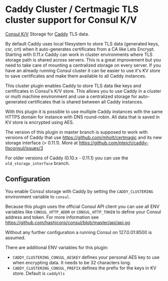# Caddy Cluster / Certmagic TLS cluster support for Consul K/V

[Consul K/V](https://github.com/hashicorp/consul) Storage for [Caddy](https://github.com/mholt/caddy) TLS data. 

By default Caddy uses local filesystem to store TLS data (generated keys, csr, crt) when it auto-generates certificates from a CA like Lets Encrypt.
Starting with 0.11.x Caddy can work in cluster environments where TLS storage path is shared across servers. 
This is a great improvement but you need to take care of mounting a centralized storage on every server. If you have an already running Consul cluster it can be easier to use it's KV store to save certificates and make them available to all Caddy instances.

This cluster plugin enables Caddy to store TLS data like keys and certificates in Consul's K/V store. 
This allows you to use Caddy in a cluster or multi machine environment and use a centralized storage for auto-generated certificates that is
shared between all Caddy instances. 

With this plugin it is possible to use multiple Caddy instances with the same HTTPS domain for instance with DNS round-robin.
All data that is saved in KV store is encrypted using AES.

The version of this plugin in master branch is supposed to work with versions of Caddy that use https://github.com/mholt/certmagic and
its new storage interface (> 0.11.1). More at https://github.com/pteich/caddy-tlsconsul/issues/3 

For older versions of Caddy (0.10.x - 0.11.1) you can use the `old_storage_interface` branch.

## Configuration

You enable Consul storage with Caddy by setting the `CADDY_CLUSTERING` environment variable to `consul`.  

Because this plugin uses the official Consul API client you can use all ENV variables like `CONSUL_HTTP_ADDR` or `CONSUL_HTTP_TOKEN`
to define your Consul address and token. For more information see https://github.com/hashicorp/consul/blob/master/api/api.go

Without any further configuration a running Consul on 127.0.01:8500 is assumed.

There are additional ENV variables for this plugin:

- `CADDY_CLUSTERING_CONSUL_AESKEY` defines your personal AES key to use when encrypting data. It needs to be 32 characters long.
- `CADDY_CLUSTERING_CONSUL_PREFIX` defines the prefix for the keys in KV store. Default is `caddytls`
